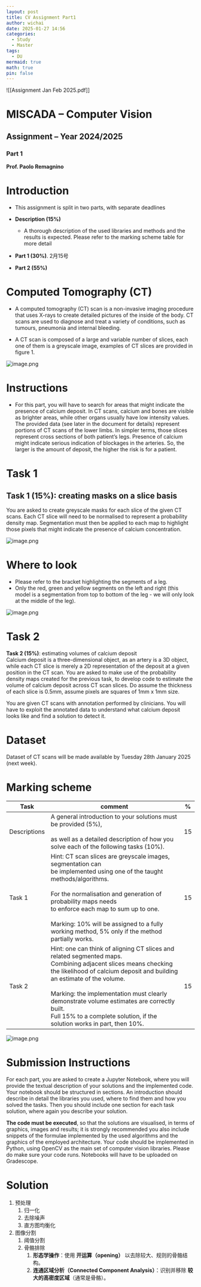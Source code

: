 ```yaml
---
layout: post
title: CV Assignment Part1
author: wichai
date: 2025-01-27 14:56
categories:
  - Study
  - Master
tags:
  - DU
mermaid: true
math: true
pin: false
---
```

![[Assignment Jan Feb 2025.pdf]]

# MISCADA – Computer Vision
## Assignment – Year 2024/2025
### Part 1
**Prof. Paolo Remagnino**

# Introduction

- This assignment is split in two parts, with separate deadlines

- **Description (15%)**
  - A thorough description of the used libraries and methods and the results is expected. Please refer to the marking scheme table for more detail
  
- **Part 1 (30%)**. 2月15号

- **Part 2 (55%)**

# Computed Tomography (CT)

- A computed tomography (CT) scan is a non-invasive imaging procedure that uses X-rays to create detailed pictures of the inside of the body. CT scans are used to diagnose and treat a variety of conditions, such as tumours, pneumonia and internal bleeding.

- A CT scan is composed of a large and variable number of slices, each one of them is a greyscale image, examples of CT slices are provided in figure 1.

![image.png](https://wichaiblog-1316355194.cos.ap-hongkong.myqcloud.com/20250127151032.png)

# Instructions

- For this part, you will have to search for areas that might indicate the presence of calcium deposit. In CT scans, calcium and bones are visible as brighter areas, while other organs usually have low intensity values. The provided data (see later in the document for details) represent portions of CT scans of the lower limbs. In simpler terms, those slices represent cross sections of both patient’s legs. Presence of calcium might indicate serious indication of blockages in the arteries. So, the larger is the amount of deposit, the higher the risk is for a patient.

# Task 1

## Task 1 (15%): creating masks on a slice basis
You are asked to create greyscale masks for each slice of the given CT scans. Each CT slice will need to be normalised to represent a probability density map. Segmentation must then be applied to each map to highlight those pixels that might indicate the presence of calcium concentration.

![image.png](https://wichaiblog-1316355194.cos.ap-hongkong.myqcloud.com/20250127151042.png)

# Where to look

- Please refer to the bracket highlighting the segments of a leg.
- Only the red, green and yellow segments on the left and right (this model is a segmentation from top to bottom of the leg - we will only look at the middle of the leg).

![image.png](https://wichaiblog-1316355194.cos.ap-hongkong.myqcloud.com/20250127151054.png)

# Task 2

**Task 2 (15%)**: estimating volumes of calcium deposit  
Calcium deposit is a three-dimensional object, as an artery is a 3D object, while each CT slice is merely a 2D representation of the deposit at a given position in the CT scan. You are asked to make use of the probability density maps created for the previous task, to develop code to estimate the volume of calcium deposit across CT scan slices. Do assume the thickness of each slice is 0.5mm, assume pixels are squares of 1mm x 1mm size.

You are given CT scans with annotation performed by clinicians. You will have to exploit the annotated data to understand what calcium deposit looks like and find a solution to detect it.

# Dataset
Dataset of CT scans will be made available by Tuesday 28th January 2025 (next week).

# Marking scheme

| Task         | comment                                                                                                                                                                                                                                                                                                                                                                        | %   |
| ------------ | ------------------------------------------------------------------------------------------------------------------------------------------------------------------------------------------------------------------------------------------------------------------------------------------------------------------------------------------------------------------------------ | --- |
| Descriptions | A general introduction to your solutions must be provided (5%), <br><br>as well as a detailed description of how you solve each of the following tasks (10%).                                                                                                                                                                                                                  | 15  |
| Task 1       | Hint: CT scan slices are greyscale images, segmentation can <br>be implemented using one of the taught methods/algorithms. <br><br>For the normalisation and generation of probability maps needs <br>to enforce each map to sum up to one. <br><br>Marking: 10% will be assigned to a fully working method, 5% only if the method partially works.                            | 15  |
| Task 2       | Hint: one can think of aligning CT slices and related segmented maps. <br>Combining adjacent slices means checking the likelihood of calcium deposit and building an estimate of the volume. <br> <br>Marking: the implementation must clearly demonstrate volume estimates are correctly built. <br>Full 15% to a complete solution, if the solution works in part, then 10%. | 15  |

![image.png](https://wichaiblog-1316355194.cos.ap-hongkong.myqcloud.com/20250127151131.png)

# Submission Instructions

For each part, you are asked to create a Jupyter Notebook, where you will provide the textual description of your solutions and the implemented code. Your notebook should be structured in sections. An introduction should describe in detail the libraries you used, where to find them and how you solved the tasks. Then you should include one section for each task solution, where again you describe your solution. 

**The code must be executed**, so that the solutions are visualised, in terms of graphics, images and results; it is strongly recommended you also include snippets of the formulae implemented by the used algorithms and the graphics of the employed architecture. Your code should be implemented in Python, using OpenCV as the main set of computer vision libraries. Please do make sure your code runs. Notebooks will have to be uploaded on Gradescope.

# Solution
1. 预处理
	1. 归一化
	2. 去除噪声
	3. 直方图均衡化
2. 图像分割
	1. 阈值分割
	2. 骨骼排除
		1. **形态学操作**：使用 **开运算（opening）** 以去除较大、规则的骨骼结构。
		2. **连通区域分析（Connected Component Analysis）**：识别并移除 **较大的高密度区域**（通常是骨骼）。
